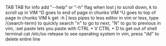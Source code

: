 TAB TAB for info
 add "--help" or "-h" flag when lost
 j to scroll down, k to scroll up in VIM
 ^D goes to end of page in chunks VIM
 ^U goes to top of page in chunks VIM
 k get -h | less pipes to less editor
 in vim or less, type /{search-term} to quickly search
	 "n" to go to next, "N" to go to previous
in vim, :set paste lets you paste with CTRL + V
CTRL + D to get out of shell terminal
 cat /etc/os-release to see operating system
 in vim, press "dd" to delete entire line